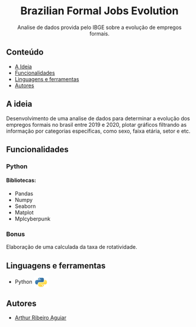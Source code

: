 <div align="center" style="margin: 20px; text-align: center">
<h1>Brazilian Formal Jobs Evolution</h1>
Analise de dados provida pelo IBGE sobre a evolução de empregos formais.
</div>

## Conteúdo

- [A Ideia](#a-ideia)
- [Funcionalidades](#funcionalidades)
- [Linguagens e ferramentas](#linguagens-e-ferramentas)
- [Autores](#autores)

## A ideia
Desenvolvimento de uma analise de dados para determinar a evolução dos empregos formais no brasil entre 2019 e 2020, plotar gráficos filtrando as informação por categorias específicas, como sexo, faixa etária, setor e etc.

## Funcionalidades

### Python
#### Bibliotecas:
- Pandas
- Numpy
- Seaborn
- Matplot
- Mplcyberpunk

### Bonus
Elaboração de uma calculada da taxa de rotatividade.


## Linguagens e ferramentas
- Python <img align="center" alt="Arth-python" height="30" width="40" src="https://raw.githubusercontent.com/devicons/devicon/master/icons/python/python-original.svg">

## Autores

- [Arthur Ribeiro Aguiar](https://www.github.com/ArthR1beiro)


